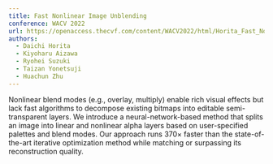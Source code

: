 ```yaml
---
title: Fast Nonlinear Image Unblending
conference: WACV 2022
url: https://openaccess.thecvf.com/content/WACV2022/html/Horita_Fast_Nonlinear_Image_Unblending_WACV_2022_paper.html
authors:
  - Daichi Horita
  - Kiyoharu Aizawa
  - Ryohei Suzuki
  - Taizan Yonetsuji
  - Huachun Zhu
---
```


Nonlinear blend modes (e.g., overlay, multiply) enable rich visual effects but lack fast algorithms to decompose existing bitmaps into editable semi-transparent layers. We introduce a neural-network-based method that splits an image into linear and nonlinear alpha layers based on user-specified palettes and blend modes. Our approach runs 370× faster than the state-of-the-art iterative optimization method while matching or surpassing its reconstruction quality.